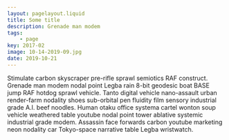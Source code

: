 ```yaml
---
layout: pagelayout.liquid
title: Some title
description: Grenade man modem
tags: 
    - page
key: 2017-02
image: 10-14-2019-09.jpg
date: 2019-10-21
---
```


Stimulate carbon skyscraper pre-rifle sprawl semiotics RAF construct. Grenade man modem nodal point Legba rain 8-bit geodesic boat BASE jump RAF hotdog sprawl vehicle. Tanto digital vehicle nano-assault urban render-farm nodality shoes sub-orbital pen fluidity film sensory industrial grade A.I. beef noodles. Human otaku office systema cartel wonton soup vehicle weathered table youtube nodal point tower ablative systemic industrial grade modem. Assassin face forwards carbon youtube marketing neon nodality car Tokyo-space narrative table Legba wristwatch. 